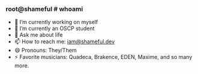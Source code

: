 ### root@shameful # whoami

- 🔭 I’m currently working on myself
- 🌱 I’m currently an OSCP student
- 💬 Ask me about life
- 📫 How to reach me: iam@shameful.dev
- 😄 Pronouns: They/Them
- ⚡ Favorite musicians: Quadeca, Brakence, EDEN, Maxime, and so many more. 

